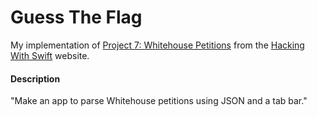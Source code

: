 # Guess The Flag
My implementation of [Project 7: Whitehouse Petitions](https://www.hackingwithswift.com/read/7/overview) from the [Hacking With Swift](https://www.hackingwithswift.com/) website.

#### Description
"Make an app to parse Whitehouse petitions using JSON and a tab bar."
